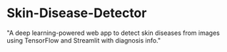 # Skin-Disease-Detector
"A deep learning-powered web app to detect skin diseases from images using TensorFlow and Streamlit with diagnosis info."
